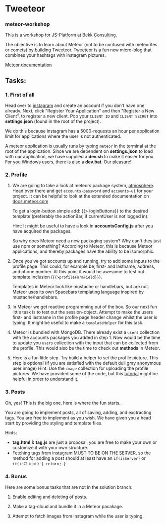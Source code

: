 # Tweeteor
### meteor-workshop

This is a workshop for JS-Platform at Bekk Consulting.

The objective is to learn about Meteor (not to be confused with meteorites or comets) by building Tweeteor.
Tweeteor is a fun new micro-blog that combines your hashtags with instagram pictures.

[Meteor documentation](http://docs.meteor.com/#/full/)

## Tasks:

### 1. First of all

Head over to [instagram](https://instagram.com/developer/) and create an account if you don't have one already.
Next, click "Register Your Application" and then "Register a New Client", to register a new client.
Pop your `CLIENT ID` and `CLIENT SECRET` into **settings.json** (found in the root of the project).

We do this because instagram has a 5000-requests an hour per application limit for applications where the user is not authenticated.

A meteor application is usually runs by typing `meteor` in the terminal at the root of the application.
Since we are dependent on **settings.json** to load with our application, we have supplied a **dev.sh** to make it easier for you.
For you Windows users, there is also a **dev.bat**. Our pleasure!

### 2. Profile
1. We are going to take a look at meteors package system, [atmosphere](https://atmospherejs.com).
Head over there and get `accounts-password` and `accounts-ui` for your project.
It can be helpful to look at the extended documentation on [docs.meteor.com](http://docs.meteor.com/#/full/accounts_api)

   To get a login-button simple add: {{> loginButtons}} to the desired template (preferably the actionBar, if currentUser is not logged in).

   Hint: It might be useful to have a look in **accountsConfig.js** after you have acquired the packages.

   So why does Meteor need a new packaging system? Why can't they just use npm or something?
   According to Meteor, this is because Meteor applications, and thereby packages have the ability to be isomorphic.

2. Once you've got accounts up and running, try to add some inputs to the profile page. This could, for example be, first- and lastname, address, and phone number.
At this point it would be awesome to test out template inclusion (`{{>profileFormField}}`).

   Templates in Meteor look like mustache or handlebars, but are not.
   Meteor uses its own Spacebars templating language inspired by mustache/handlebars.

3. In Meteor we get reactive programming out of the box.
So our next fun little task is to test out the session-object. Attempt to make the users first- and lastname in the profile page header change whilst the user is typing.
It might be useful to make a `templateHelper` for this task.

4. Meteor is bundled with MongoDB. There already exist a `users` collection with the accounts packages you added in step 1.
Now would be the time to update you `users` collection with the input that can be collected from the profile.
This would also be the time to check out **methods** in Meteor.

5. Here is a fun little step. Try build a helper to set the profile picture. This step is optional (if you are satisfied with the default dull gray anonymous user image)
Hint: Use the `image` collection for uploading the profile pictures. We have provided some of the code, but this [tutorial](https://medium.com/@victorleungtw/how-to-upload-files-with-meteor-js-7b8e811510fa) might be helpful in order to understand it. 

### 3. Posts
Oh, yes! This is the big one, here is where the fun starts.

You are going to implement posts, all of saving, adding, and exctracting tags.
You are free to implement as you wish.
We have given you a head start by providing the styling and template files.

Hints:
- **tag.html** & **tag.js** are just a proposal, you are free to make your own or customize it with your own structure.
- Fetching tags from instagram MUST TO BE ON THE SERVER, so the method for adding a post should at least have an `if(isServer)` or `if(isClient) { return; }`


### 4. Bonus

Here are some bonus tasks that are not in the solution branch:

1. Enable editing and deleting of posts.

2. Make a tag-cloud and bundle it in a Meteor pacakage.

3. Attempt to fetch images from instagram while the user is typing.
